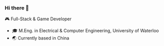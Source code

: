 ### Hi there 👋
🎮 Full-Stack & Game Developer
- 🎓 M.Eng. in Electrical & Computer Engineering, University of Waterloo  
- 🌏 Currently based in China
